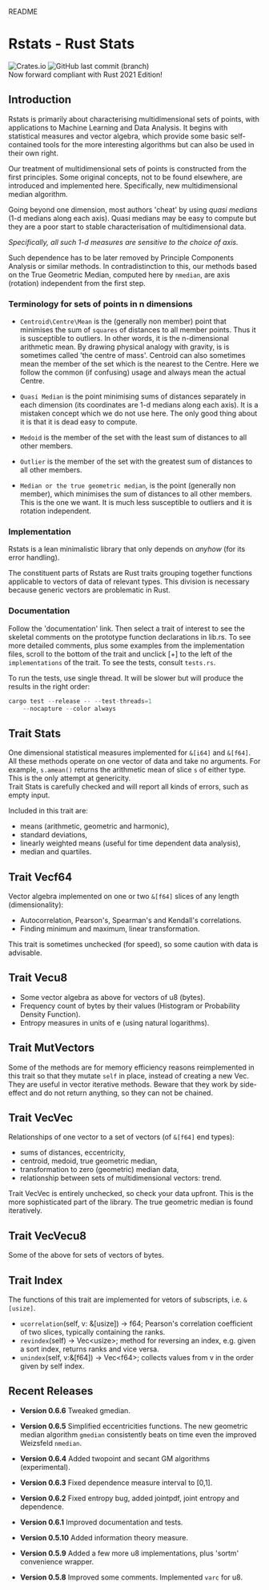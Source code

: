 README

# Rstats - Rust Stats

![Crates.io](https://img.shields.io/crates/v/rstats?logo=rust) ![GitHub last commit (branch)](https://img.shields.io/github/last-commit/liborty/rstats/HEAD?logo=github)  
Now forward compliant with Rust 2021 Edition!

## Introduction

Rstats is primarily about characterising multidimensional sets of points, with applications to Machine Learning and Data Analysis. It begins with statistical measures and vector algebra, which provide some basic self-contained tools for the more interesting algorithms but can also be used in their own right.

Our treatment of multidimensional sets of points is constructed from the first principles. Some original concepts, not to be found elsewhere, are introduced and implemented here. Specifically, new multidimensional median algorithm.

Going beyond one dimension, most authors  'cheat' by using *quasi medians* (1-d medians along each axis). Quasi medians may be easy to compute but they are a poor start to stable characterisation of multidimensional data.

*Specifically, all such 1-d measures are sensitive to the choice of axis.* 

Such dependence has to be later removed by Principle Components Analysis or similar methods. In contradistinction to this, our methods based on the True Geometric Median, computed here by `nmedian`, are axis (rotation) independent from the first step.

### Terminology for sets of points in n dimensions

* `Centroid\Centre\Mean` is the (generally non member) point that minimises the sum of `squares` of distances to all member points. Thus it is susceptible to outliers. In other words, it is the n-dimensional arithmetic mean. By drawing physical analogy with gravity, is is sometimes called 'the centre of mass'. Centroid can also sometimes mean the member of the set which is the nearest to the Centre. Here we follow the common (if confusing) usage and always mean the actual Centre.

* `Quasi Median` is the point minimising sums of distances separately in each dimension (its coordinates are 1-d medians along each axis). It is a mistaken concept which we do not use here. The only good thing about it is that it is dead easy to compute.

* `Medoid` is the member of the set with the least sum of distances to all other members.

* `Outlier` is the member of the set with the greatest sum of distances to all other members.

* `Median or the true geometric median`, is the point (generally non member), which minimises the sum of distances to all other members. This is the one we want. It is much less susceptible to outliers and it is rotation independent.

### Implementation

Rstats is a lean minimalistic library that only depends on *anyhow* (for its error handling).

The constituent parts of Rstats are Rust traits grouping together functions applicable to vectors of data of relevant types. This division is necessary because generic vectors are problematic in Rust.

### Documentation

Follow the 'documentation' link. Then select a trait of interest to see the skeletal comments on the prototype function declarations in lib.rs. To see more detailed comments, plus some examples from the implementation files, scroll to the bottom of the trait and unclick [+] to the left of the `implementations` of the trait. To see the tests, consult `tests.rs`.

To run the tests, use single thread. It will be slower but will produce the results in the right order:

```rust
cargo test --release -- --test-threads=1
    --nocapture --color always 
```

## Trait Stats

One dimensional statistical measures implemented for `&[i64]` and `&[f64]`. 
All these methods operate on one vector of data and take no arguments.
For example, `s.amean()` returns the arithmetic mean of slice `s` of either type. This is the only attempt at genericity.  
Trait Stats is carefully checked and will report all kinds of errors, such as empty input.

Included in this trait are:

* means (arithmetic, geometric and harmonic),
* standard deviations,
* linearly weighted means (useful for time dependent data analysis),
* median and quartiles.

## Trait Vecf64

Vector algebra implemented on one or two `&[f64]` slices of any length (dimensionality):

* Autocorrelation, Pearson's, Spearman's and Kendall's correlations.
* Finding minimum and maximum, linear transformation.

This trait is sometimes unchecked (for speed), so some caution with data is advisable.

## Trait Vecu8

* Some vector algebra as above for vectors of u8 (bytes).
* Frequency count of bytes by their values (Histogram or Probability Density Function).
* Entropy measures in units of e (using natural logarithms).

## Trait MutVectors

Some of the methods are for memory efficiency reasons reimplemented in this trait so that they mutate `self` in place, instead of creating a new Vec. They are useful in vector iterative methods. Beware that they work by side-effect and do not return anything, so they can not be chained.

## Trait VecVec

Relationships of one vector to a set of vectors (of `&[f64]` end types):

* sums of distances, eccentricity,
* centroid, medoid, true geometric median,
* transformation to zero (geometric) median data,
* relationship between sets of multidimensional vectors: trend.

Trait VecVec is entirely unchecked, so check your data upfront. This is the more sophisticated part of the library. The true geometric median is found iteratively.

## Trait VecVecu8

Some of the above for sets of vectors of bytes.

## Trait Index

The functions of this trait are implemented for vetors of subscripts, i.e. `&[usize]`.

* `ucorrelation`(self, v: &[usize]) -> f64; Pearson's correlation coefficient of two slices, typically containing the ranks.  
* `revindex`(self) -> Vec\<usize\>; method for reversing an index, e.g. given a sort index, returns ranks and vice versa.
* `unindex`(self, v:&[f64]) -> Vec\<f64\>; collects values from v in the order given by self index.

## Recent Releases

* **Version 0.6.6** Tweaked gmedian.

* **Version 0.6.5** Simplified eccentricities functions. The new geometric median algorithm `gmedian` consistently beats on time even the improved Weizsfeld `nmedian`.

* **Version 0.6.4** Added twopoint and secant GM algorithms (experimental).

* **Version 0.6.3** Fixed dependence measure interval to [0,1].

* **Version 0.6.2** Fixed entropy bug, added jointpdf, joint entropy and dependence.

* **Version 0.6.1** Improved documentation and tests.

* **Version 0.5.10** Added information theory measure.

* **Version 0.5.9** Added a few more u8 implementations, plus 'sortm' convenience wrapper.

* **Version 0.5.8** Improved some comments. Implemented `varc` for u8.
